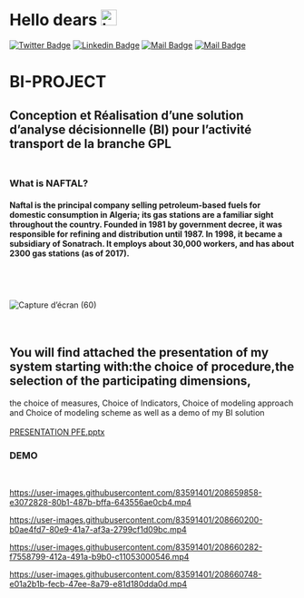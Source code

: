 # Hello dears <img src="https://user-images.githubusercontent.com/1303154/88677602-1635ba80-d120-11ea-84d8-d263ba5fc3c0.gif" width="28px" alt="hi">

[![Twitter Badge](https://img.shields.io/badge/-@Lamia🦋-1ca0f1?style=flat&labelColor=1ca0f1&logo=twitter&logoColor=white&link=https://twitter.com/Ipenywis)](https://twitter.com/Lamia05175012/) [![Linkedin Badge](https://img.shields.io/badge/-Guedoudj_LAMIA-0e76a8?style=flat&labelColor=0e76a8&logo=linkedin&logoColor=white)](https://www.linkedin.com/in/­guedoudj-lamia-1704
) [![Mail Badge](https://img.shields.io/badge/-@lamia.gd_art-e84393?style=flat&labelColor=e84393&logo=instagram&logoColor=white)](https://www.instagram.com/lamia.gd_art/) [![Mail Badge](https://img.shields.io/badge/-Guedoudj_LAMIA-c0392b?style=flat&labelColor=c0392b&logo=gmail&logoColor=white)](mailto:loma.guedoudj@gmail.com)

# BI-PROJECT
## Conception et Réalisation d’une solution d’analyse décisionnelle (BI) pour l’activité transport de la branche GPL <br><br>
### What is NAFTAL? <br>
#### Naftal is the principal company selling petroleum-based fuels for domestic consumption in Algeria; its gas stations are a familiar sight throughout the country. Founded in 1981 by government decree, it was responsible for refining and distribution until 1987. In 1998, it became a subsidiary of Sonatrach. It employs about 30,000 workers, and has about 2300 gas stations (as of 2017).
### 
<br><br><br>
![Capture d’écran (60)](https://user-images.githubusercontent.com/83591401/208656945-ec02781c-03ab-48e4-bb72-6b3404bd385e.png)
<br><br><br>
## You will find attached the presentation of my system starting with:the choice of procedure,the selection of the participating dimensions,
the choice of measures, Choice of Indicators, Choice of modeling approach and Choice of modeling scheme as well as a demo of my BI solution
<br> <br>
[PRESENTATION PFE.pptx](https://github.com/GUEDOUDJ-LAMIA/BI-PROJECT/files/10267840/PRESENTATION.PFE.pptx)
### DEMO
<br>

https://user-images.githubusercontent.com/83591401/208659858-e3072828-80b1-487b-bffa-643556ae0cb4.mp4

https://user-images.githubusercontent.com/83591401/208660200-b0ae4fd7-80e9-41a7-af3a-2799cf1d09bc.mp4

https://user-images.githubusercontent.com/83591401/208660282-f7558799-412a-491a-b9b0-c11053000546.mp4

https://user-images.githubusercontent.com/83591401/208660748-e01a2b1b-fecb-47ee-8a79-e81d180dda0d.mp4



